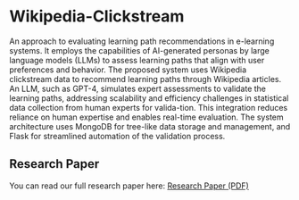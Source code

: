 # Wikipedia-Clickstream
An approach to evaluating learning path recommendations in e-learning systems. It employs the capabilities of AI-generated personas by large language models (LLMs) to assess learning paths that align with user preferences and behavior. The proposed system uses Wikipedia clickstream data to recommend learning paths through Wikipedia articles. An LLM, such as GPT-4, simulates expert assessments to validate the learning paths, addressing scalability and efficiency challenges in statistical data collection from human experts for valida-tion. This integration reduces reliance on human expertise and enables real-time evaluation. The system architecture uses MongoDB for tree-like data storage and management, and Flask for streamlined automation of the validation process.

## Research Paper

You can read our full research paper here: [Research Paper (PDF)](Automated%20Learning%20Path%20Evaluation%20with%20AI-Generated%20Judges_v4.pdf)


